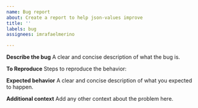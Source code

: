```yaml
---
name: Bug report
about: Create a report to help json-values improve
title: ''
labels: bug
assignees: imrafaelmerino

---
```


**Describe the bug**
A clear and concise description of what the bug is.

**To Reproduce**
Steps to reproduce the behavior:

**Expected behavior**
A clear and concise description of what you expected to happen.

**Additional context**
Add any other context about the problem here.

